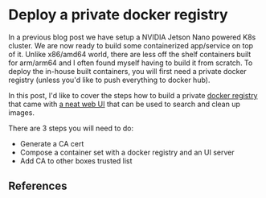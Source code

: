 # Deploy a private docker registry

In a previous blog post we have setup a NVIDIA Jetson Nano powered K8s cluster. We are now ready to build some containerized app/service on top of it. Unlike x86/amd64 world, there are less off the shelf containers built for arm/arm64 and I often found myself having to build it from scratch. To deploy the in-house built containers, you will first need a private docker registry (unless you'd like to push everything to docker hub).

In this post, I'd like to cover the steps how to build a private [docker registry](https://docs.docker.com/registry/) that came with [a neat web UI](https://github.com/Joxit/docker-registry-ui) that can be used to search and clean up images.

There are 3 steps you will need to do:
- Generate a CA cert
- Compose a container set with a docker registry and an UI server
- Add CA to other boxes trusted list

## References
